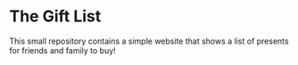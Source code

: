 # The Gift List

This small repository contains a simple website that shows a list of presents for friends and family to buy!
